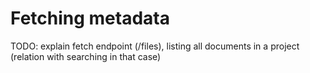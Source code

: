 
# Fetching metadata

TODO: explain fetch endpoint (/files), listing all documents in a project (relation with searching in that case)
